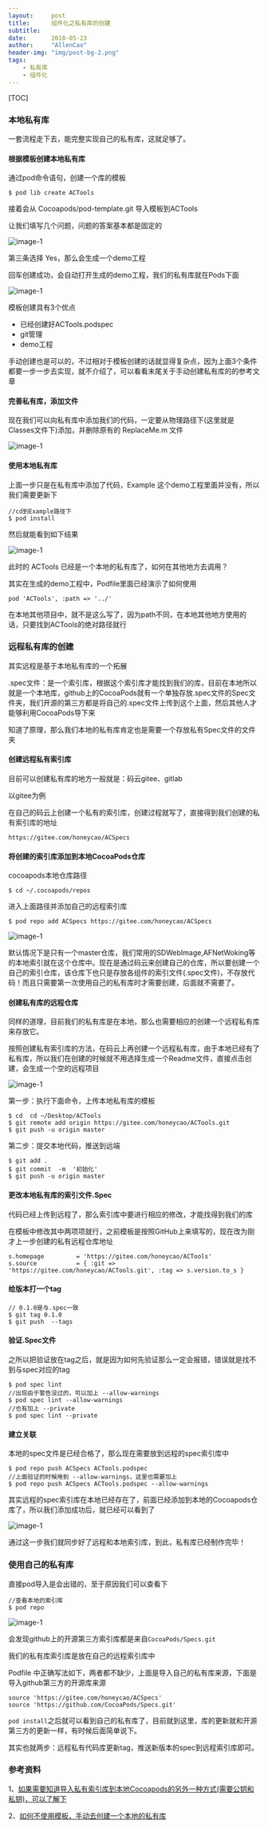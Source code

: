 ```yaml
---
layout:     post
title:      组件化之私有库的创建
subtitle:   
date:       2018-05-23
author:     "AllenCao"
header-img: "img/post-bg-2.png"
tags:
    - 私有库
    - 组件化
---
```


[TOC]

### 本地私有库

一套流程走下去，能完整实现自己的私有库，这就足够了。

#### 根据模板创建本地私有库

通过pod命令语句，创建一个库的模板

```
$ pod lib create ACTools
```

接着会从 Cocoapods/pod-template.git  导入模板到ACTools

让我们填写几个问题，问题的答案基本都是固定的

![image-1](/img/in-post/RemotePrivateLibrary/image-1.png)

第三条选择 Yes，那么会生成一个demo工程

回车创建成功，会自动打开生成的demo工程，我们的私有库就在Pods下面

![image-1](/img/in-post/RemotePrivateLibrary/image-2.png)



模板创建具有3个优点

* 已经创建好ACTools.podspec
* git管理
* demo工程

手动创建也是可以的，不过相对于模板创建的话就显得复杂点，因为上面3个条件都要一步一步去实现，就不介绍了，可以看看末尾关于手动创建私有库的的参考文章

#### 完善私有库，添加文件

现在我们可以向私有库中添加我们的代码，一定要从物理路径下(这里就是Classes文件下)添加，并删除原有的 ReplaceMe.m 文件

![image-1](/img/in-post/RemotePrivateLibrary/image-3.png)

#### 使用本地私有库

上面一步只是在私有库中添加了代码，Example 这个demo工程里面并没有，所以我们需要更新下

```
//cd到Example路径下
$ pod install
```

然后就能看到如下结果

![image-1](/img/in-post/RemotePrivateLibrary/image-4.png)



此时的 ACTools 已经是一个本地的私有库了，如何在其他地方去调用？

其实在生成的demo工程中，Podfile里面已经演示了如何使用

```
pod 'ACTools', :path => '../'
```

在本地其他项目中，就不是这么写了，因为path不同，在本地其他地方使用的话，只要找到ACTools的绝对路径就行



### 远程私有库的创建

其实远程是基于本地私有库的一个拓展

.spec文件：是一个索引库，根据这个索引库才能找到我们的库，目前在本地所以就是一个本地库，github上的CocoaPods就有一个单独存放.spec文件的Spec文件夹，我们开源的第三方都是将自己的.spec文件上传到这个上面，然后其他人才能够利用CocoaPods导下来

知道了原理，那么我们本地的私有库肯定也是需要一个存放私有Spec文件的文件夹

#### 创建远程私有索引库

目前可以创建私有库的地方一般就是：码云gitee、gitlab

以gitee为例

在自己的码云上创建一个私有的索引库，创建过程就写了，直接得到我们创建的私有索引库的地址

```
https://gitee.com/honeycao/ACSpecs
```



#### 将创建的索引库添加到本地CocoaPods仓库

cocoapods本地仓库路径

```
$ cd ~/.cocoapods/repos
```

进入上面路径并添加自己的远程索引库

```
$ pod repo add ACSpecs https://gitee.com/honeycao/ACSpecs
```

![image-1](/img/in-post/RemotePrivateLibrary/image-5.png)

默认情况下是只有一个master仓库，我们常用的SDWebImage,AFNetWoking等的本地索引就在这个仓库中。现在是通过码云来创建自己的仓库，所以要创建一个自己的索引仓库，该仓库下也只是存放各组件的索引文件(.spec文件)，不存放代码！而且只需要第一次使用自己的私有库时才需要创建，后面就不需要了。



#### 创建私有库的远程仓库

同样的道理，目前我们的私有库是在本地，那么也需要相应的创建一个远程私有库来存放它。

按照创建私有索引库的方法，在码云上再创建一个远程私有库，由于本地已经有了私有库，所以我们在创建的时候就不用选择生成一个Readme文件，直接点击创建，会生成一个空的远程项目

![image-1](/img/in-post/RemotePrivateLibrary/image-7.png)

第一步：执行下面命令，上传本地私有库的模板

```
$ cd  cd ~/Desktop/ACTools
$ git remote add origin https://gitee.com/honeycao/ACTools.git
$ git push -u origin master
```

第二步：提交本地代码，推送到远端

```
$ git add .
$ git commit  -m  '初始化'
$ git push -u origin master
```



#### 更改本地私有库的索引文件.Spec

代码已经上传到远程了，那么索引库中要进行相应的修改，才能找得到我们的库

在模板中修改其中两项项就行，之前模板是按照GitHub上来填写的，现在改为刚才上一步创建的私有远程仓库地址

```
s.homepage         = 'https://gitee.com/honeycao/ACTools'
s.source           = { :git => 'https://gitee.com/honeycao/ACTools.git', :tag => s.version.to_s }
```



#### 给版本打一个tag

```
// 0.1.0是与.spec一致
$ git tag 0.1.0
$ git push  --tags
```



#### 验证.Spec文件

之所以把验证放在tag之后，就是因为如何先验证那么一定会报错，错误就是找不到与spec对应的tag

```
$ pod spec lint
//出现由于警告没过的，可以加上 --allow-warnings
$ pod spec lint --allow-warnings
//也有加上 --private
$ pod spec lint --private
```



#### 建立关联

本地的spec文件是已经合格了，那么现在需要放到远程的spec索引库中

```
$ pod repo push ACSpecs ACTools.podspec
//上面验证的时候用到 --allow-warnings，这里也需要加上
$ pod repo push ACSpecs ACTools.podspec --allow-warnings
```

其实远程的spec索引库在本地已经存在了，前面已经添加到本地的Cocoapods仓库了，所以我们添加成功后，就已经可以看到了

![image-1](/img/in-post/RemotePrivateLibrary/image-8.png)

通过这一步我们就同步好了远程和本地索引库，到此，私有库已经制作完毕！



### 使用自己的私有库

直接pod导入是会出错的，至于原因我们可以查看下

```
//查看本地的索引库
$ pod repo
```

![image-1](/img/in-post/RemotePrivateLibrary/image-10.png)

会发现github上的开源第三方索引库都是来自`CocoaPods/Specs.git`

我们的私有库索引库是放在自己的远程索引库中

Podfile 中正确写法如下，两者都不缺少，上面是导入自己的私有库来源，下面是导入github第三方的开源库来源

```
source 'https://gitee.com/honeycao/ACSpecs'
source 'https://github.com/CocoaPods/Specs.git'
```

`pod install`之后就可以看到自己的私有库了，目前就到这里，库的更新就和开源第三方的更新一样，有时候后面简单说下。

其实也就两步：远程私有代码库更新tag，推送新版本的spec到远程索引库即可。



### 参考资料

1、[如果需要知道导入私有索引库到本地Cocoapods的另外一种方式(需要公钥和私钥)，可以了解下](https://www.jianshu.com/p/5fe1a67f3ee1)

2、[如何不使用模板，手动去创建一个本地的私有库](https://www.jianshu.com/p/5b6e1b2f6bb8)
